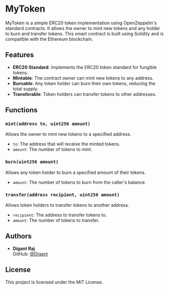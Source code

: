 # MyToken

MyToken is a simple ERC20 token implementation using OpenZeppelin's standard contracts. It allows the owner to mint new tokens and any holder to burn and transfer tokens. This smart contract is built using Solidity and is compatible with the Ethereum blockchain.

## Features

- **ERC20 Standard**: Implements the ERC20 token standard for fungible tokens.
- **Mintable**: The contract owner can mint new tokens to any address.
- **Burnable**: Any token holder can burn their own tokens, reducing the total supply.
- **Transferable**: Token holders can transfer tokens to other addresses.


## Functions

### `mint(address to, uint256 amount)`

Allows the owner to mint new tokens to a specified address.

- `to`: The address that will receive the minted tokens.
- `amount`: The number of tokens to mint.

### `burn(uint256 amount)`

Allows any token holder to burn a specified amount of their tokens.

- `amount`: The number of tokens to burn from the caller's balance.

### `transfer(address recipient, uint256 amount)`

Allows token holders to transfer tokens to another address.

- `recipient`: The address to transfer tokens to.
- `amount`: The number of tokens to transfer.

## Authors

- **Digant Raj**  
  GitHub: [@Digant](https://github.com/Digantraj)

## License

This project is licensed under the MIT License.
